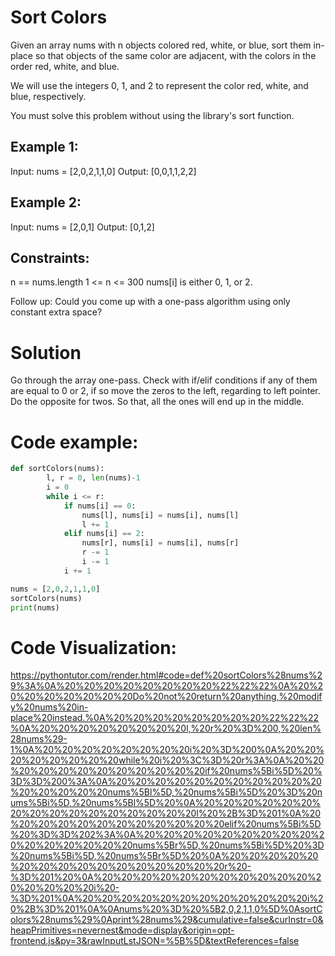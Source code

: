 # Sort Colors
Given an array nums with n objects colored red, white, or blue, sort them in-place so that objects of the same color are adjacent, with the colors in the order red, white, and blue.

We will use the integers 0, 1, and 2 to represent the color red, white, and blue, respectively.

You must solve this problem without using the library's sort function.

 

## Example 1:

Input: nums = [2,0,2,1,1,0]
Output: [0,0,1,1,2,2]

## Example 2:

Input: nums = [2,0,1]
Output: [0,1,2]
 

## Constraints:

n == nums.length
1 <= n <= 300
nums[i] is either 0, 1, or 2.
 

Follow up: Could you come up with a one-pass algorithm using only constant extra space?

# Solution
Go through the array one-pass. Check with if/elif conditions if any of them are equal to 0 or 2, if so move the zeros to the left, regarding to left pointer. Do the opposite for twos. So that, all the ones will end up in the middle. 

# Code example:
```python
def sortColors(nums):
        l, r = 0, len(nums)-1
        i = 0
        while i <= r:
            if nums[i] == 0:
                nums[l], nums[i] = nums[i], nums[l] 
                l += 1
            elif nums[i] == 2:
                nums[r], nums[i] = nums[i], nums[r] 
                r -= 1 
                i -= 1
            i += 1

nums = [2,0,2,1,1,0]
sortColors(nums)
print(nums)
```


# Code Visualization:
https://pythontutor.com/render.html#code=def%20sortColors%28nums%29%3A%0A%20%20%20%20%20%20%20%20%22%22%22%0A%20%20%20%20%20%20%20%20Do%20not%20return%20anything,%20modify%20nums%20in-place%20instead.%0A%20%20%20%20%20%20%20%20%22%22%22%0A%20%20%20%20%20%20%20%20l,%20r%20%3D%200,%20len%28nums%29-1%0A%20%20%20%20%20%20%20%20i%20%3D%200%0A%20%20%20%20%20%20%20%20while%20i%20%3C%3D%20r%3A%0A%20%20%20%20%20%20%20%20%20%20%20%20if%20nums%5Bi%5D%20%3D%3D%200%3A%0A%20%20%20%20%20%20%20%20%20%20%20%20%20%20%20%20nums%5Bl%5D,%20nums%5Bi%5D%20%3D%20nums%5Bi%5D,%20nums%5Bl%5D%20%0A%20%20%20%20%20%20%20%20%20%20%20%20%20%20%20%20l%20%2B%3D%201%0A%20%20%20%20%20%20%20%20%20%20%20%20elif%20nums%5Bi%5D%20%3D%3D%202%3A%0A%20%20%20%20%20%20%20%20%20%20%20%20%20%20%20%20nums%5Br%5D,%20nums%5Bi%5D%20%3D%20nums%5Bi%5D,%20nums%5Br%5D%20%0A%20%20%20%20%20%20%20%20%20%20%20%20%20%20%20%20r%20-%3D%201%20%0A%20%20%20%20%20%20%20%20%20%20%20%20%20%20%20%20i%20-%3D%201%0A%20%20%20%20%20%20%20%20%20%20%20%20i%20%2B%3D%201%0A%0Anums%20%3D%20%5B2,0,2,1,1,0%5D%0AsortColors%28nums%29%0Aprint%28nums%29&cumulative=false&curInstr=0&heapPrimitives=nevernest&mode=display&origin=opt-frontend.js&py=3&rawInputLstJSON=%5B%5D&textReferences=false
